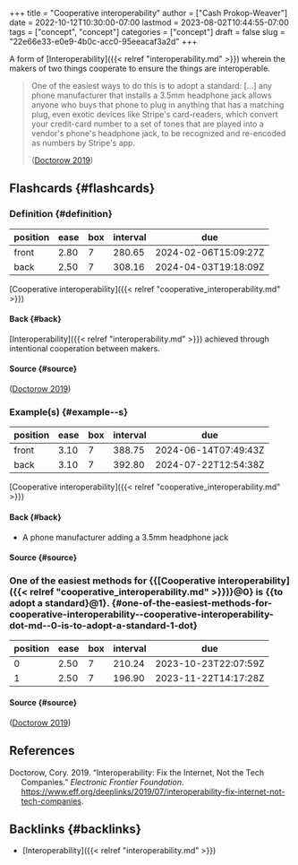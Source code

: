 +++
title = "Cooperative interoperability"
author = ["Cash Prokop-Weaver"]
date = 2022-10-12T10:30:00-07:00
lastmod = 2023-08-02T10:44:55-07:00
tags = ["concept", "concept"]
categories = ["concept"]
draft = false
slug = "22e66e33-e0e9-4b0c-acc0-95eeacaf3a2d"
+++

A form of [Interoperability]({{< relref "interoperability.md" >}}) wherein the makers of two things cooperate to ensure the things are interoperable.

> One of the easiest ways to do this is to adopt a standard: [...] any phone manufacturer that installs a 3.5mm headphone jack allows anyone who buys that phone to plug in anything that has a matching plug, even exotic devices like Stripe's card-readers, which convert your credit-card number to a set of tones that are played into a vendor's phone's headphone jack, to be recognized and re-encoded as numbers by Stripe's app.
>
> (<a href="#citeproc_bib_item_1">Doctorow 2019</a>)


## Flashcards {#flashcards}


### Definition {#definition}

| position | ease | box | interval | due                  |
|----------|------|-----|----------|----------------------|
| front    | 2.80 | 7   | 280.65   | 2024-02-06T15:09:27Z |
| back     | 2.50 | 7   | 308.16   | 2024-04-03T19:18:09Z |

[Cooperative interoperability]({{< relref "cooperative_interoperability.md" >}})


#### Back {#back}

[Interoperability]({{< relref "interoperability.md" >}}) achieved through intentional cooperation between makers.


#### Source {#source}

(<a href="#citeproc_bib_item_1">Doctorow 2019</a>)


### Example(s) {#example--s}

| position | ease | box | interval | due                  |
|----------|------|-----|----------|----------------------|
| front    | 3.10 | 7   | 388.75   | 2024-06-14T07:49:43Z |
| back     | 3.10 | 7   | 392.80   | 2024-07-22T12:54:38Z |

[Cooperative interoperability]({{< relref "cooperative_interoperability.md" >}})


#### Back {#back}

-   A phone manufacturer adding a 3.5mm headphone jack


#### Source {#source}


### One of the easiest methods for {{[Cooperative interoperability]({{< relref "cooperative_interoperability.md" >}})}@0} is {{to adopt a standard}@1}. {#one-of-the-easiest-methods-for-cooperative-interoperability--cooperative-interoperability-dot-md--0-is-to-adopt-a-standard-1-dot}

| position | ease | box | interval | due                  |
|----------|------|-----|----------|----------------------|
| 0        | 2.50 | 7   | 210.24   | 2023-10-23T22:07:59Z |
| 1        | 2.50 | 7   | 196.90   | 2023-11-22T14:17:28Z |


#### Source {#source}

(<a href="#citeproc_bib_item_1">Doctorow 2019</a>)

## References

<style>.csl-entry{text-indent: -1.5em; margin-left: 1.5em;}</style><div class="csl-bib-body">
  <div class="csl-entry"><a id="citeproc_bib_item_1"></a>Doctorow, Cory. 2019. “Interoperability: Fix the Internet, Not the Tech Companies.” <i>Electronic Frontier Foundation</i>. <a href="https://www.eff.org/deeplinks/2019/07/interoperability-fix-internet-not-tech-companies">https://www.eff.org/deeplinks/2019/07/interoperability-fix-internet-not-tech-companies</a>.</div>
</div>


## Backlinks {#backlinks}

-   [Interoperability]({{< relref "interoperability.md" >}})
